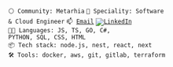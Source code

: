 <code>⚪ Community: Metarhia</code>
<code>👷 Speciality: Software & Cloud Engineer</code>
<code>📫 [Email](mailto:mic3ael+github@gmail.com)</code>
<code>[![LinkedIn](https://img.shields.io/badge/-LinkedIn-blue?style=flat&logo=Linkedin&logoColor=white)](https://www.linkedin.com/in/michael-horojanski-23b9a493/)</code><br>
<code>🧑‍💻 Languages: JS, TS, GO, C#, PYTHON, SQL, CSS, HTML</code>\
<code>📦 Tech stack: node.js, nest, react, next</code>\
<code>🛠️ Tools: docker, aws, git, gitlab, terraform</code>
